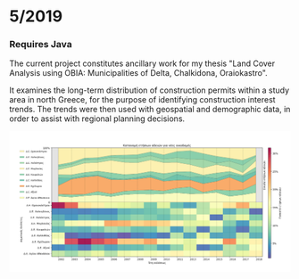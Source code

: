 # 5/2019

### Requires Java

The current project constitutes ancillary work for my thesis "Land Cover Analysis using OBIA: Municipalities of Delta, Chalkidona, Oraiokastro".

It examines the long-term distribution of construction permits within a study area in north Greece, for the purpose of identifying construction interest trends. The trends were then used with geospatial and demographic data, in order to assist with regional planning decisions.  

![image](https://raw.githubusercontent.com/JosefDoun/Construction_Activity/master/plot.png)
